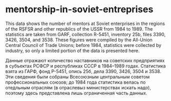 # mentorship-in-soviet-entreprises
This data shows the number of mentors at Soviet enterprises in the regions of the RSFSR and other republics of the USSR from 1984 to 1989. The statistics are taken from GARF, collection R-5451, inventory 25b, files 3390, 3426, 3504, and 3538. These figures were compiled by the All-Union Central Council of Trade Unions; before 1984, statistics were collected by industry, so only a limited portion of the data is presented here.

Данные отражают количество наставников на советских предприятиях в субъектах РСФСР и республиках СССР в 1984–1989 годах. Статистика взята из ГАРФ, фонд Р-5451, опись 25б, дела 3390, 3426, 3504 и 3538. Эти сведения были собраны Всесоюзным центральным советом профессиональных союзов; до 1984 года статистика велась по отедльным отраслям (в отраслевыз министерствах искать надо), поэтому здесь представлена лишь ограниченная часть данных.
